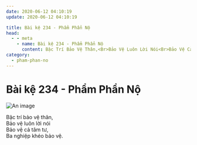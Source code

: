 ```yaml
---
date: 2020-06-12 04:10:19
update: 2020-06-12 04:10:19

title: Bài kệ 234 - Phẩm Phẩn Nộ
head:
  - - meta
    - name: Bài kệ 234 - Phẩm Phẩn Nộ
      content: Bậc Trí Bảo Vệ Thân,<Br>Bảo Vệ Luôn Lời Nói<Br>Bảo Vệ Cả Tâm Tư,<Br>Ba Nghiệp Khéo Bảo Vệ.<Br>
category:
  - pham-phan-no
---
```


# Bài kệ 234 - Phẩm Phẩn Nộ

![An image](/img/pham-phan-no/pham-phan-no-234.jpg)

Bậc trí bảo vệ thân,<br>Bảo vệ luôn lời nói<br>Bảo vệ cả tâm tư,<br>Ba nghiệp khéo bảo vệ.<br>
